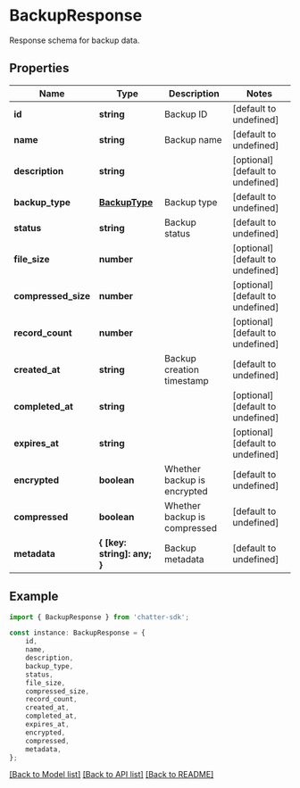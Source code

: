 # BackupResponse

Response schema for backup data.

## Properties

Name | Type | Description | Notes
------------ | ------------- | ------------- | -------------
**id** | **string** | Backup ID | [default to undefined]
**name** | **string** | Backup name | [default to undefined]
**description** | **string** |  | [optional] [default to undefined]
**backup_type** | [**BackupType**](BackupType.md) | Backup type | [default to undefined]
**status** | **string** | Backup status | [default to undefined]
**file_size** | **number** |  | [optional] [default to undefined]
**compressed_size** | **number** |  | [optional] [default to undefined]
**record_count** | **number** |  | [optional] [default to undefined]
**created_at** | **string** | Backup creation timestamp | [default to undefined]
**completed_at** | **string** |  | [optional] [default to undefined]
**expires_at** | **string** |  | [optional] [default to undefined]
**encrypted** | **boolean** | Whether backup is encrypted | [default to undefined]
**compressed** | **boolean** | Whether backup is compressed | [default to undefined]
**metadata** | **{ [key: string]: any; }** | Backup metadata | [default to undefined]

## Example

```typescript
import { BackupResponse } from 'chatter-sdk';

const instance: BackupResponse = {
    id,
    name,
    description,
    backup_type,
    status,
    file_size,
    compressed_size,
    record_count,
    created_at,
    completed_at,
    expires_at,
    encrypted,
    compressed,
    metadata,
};
```

[[Back to Model list]](../README.md#documentation-for-models) [[Back to API list]](../README.md#documentation-for-api-endpoints) [[Back to README]](../README.md)
